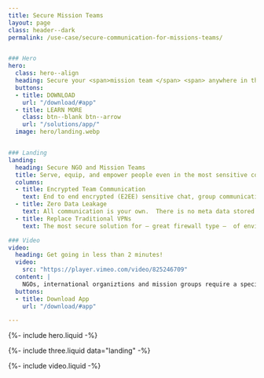 ```yaml
---
title: Secure Mission Teams
layout: page
class: header--dark
permalink: /use-case/secure-communication-for-missions-teams/


### Hero
hero:
  class: hero--align
  heading: Secure your <span>mission team </span> <span> anywhere in the world</span>.
  buttons:
  - title: DOWNLOAD
    url: "/download/#app"
  - title: LEARN MORE
    class: btn--blank btn--arrow
    url: "/solutions/app/"
  image: hero/landing.webp


### Landing
landing:
  heading: Secure NGO and Mission Teams
  title: Serve, equip, and empower people even in the most sensitive countries around the world with the greatest level of security in an easy to use application. 
  columns:
  - title: Encrypted Team Communication
    text: End to end encrypted (E2EE) sensitive chat, group communication, file collaborations, information wiki, repositories and websites to protect your people and their contacts.  
  - title: Zero Data Leakage
    text: All communication is your own.  There is no meta data stored on users, not even a phone number, email, or IP address, which protects both your team and network of contacts from being leaked.
  - title: Replace Traditional VPNs
    text: The most secure solution for – great firewall type –  of environments around the world to tunnel internet traffic by replacing traditional VPN IP addresses flagging content. 

### Video
video:
  heading: Get going in less than 2 minutes!
  video: 
    src: "https://player.vimeo.com/video/825246709"
  content: |
    NGOs, international organiztions and mission groups require a specialized security.  We get it, we've lived it for most of our lives.  Our desire is to help protect your people, contacts and communication while supporting your purposes to bless people around the world. Traditional secure communication solutions, like VPNs, are costly to setup and maintain. Modern cloud storage solutions don't have the level of security and privacy required. If you need a solution for even the most sensitive enviroments around the world, please contact us, Diode Drive may be the perfect solution.
  buttons:
  - title: Download App
    url: "/download/#app"

---
```


{%- include hero.liquid -%}

{%- include three.liquid data="landing" -%}

{%- include video.liquid -%}

